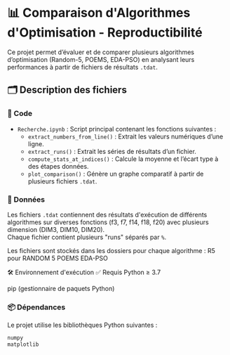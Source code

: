 # 📊 Comparaison d'Algorithmes d'Optimisation - Reproductibilité

Ce projet permet d’évaluer et de comparer plusieurs algorithmes d’optimisation (Random-5, POEMS, EDA-PSO) en analysant leurs performances à partir de fichiers de résultats `.tdat`.



## 🗂 Description des fichiers

### 🔧 Code
- `Recherche.ipynb` : Script principal contenant les fonctions suivantes :
  - `extract_numbers_from_line()` : Extrait les valeurs numériques d’une ligne.
  - `extract_runs()` : Extrait les séries de résultats d’un fichier.
  - `compute_stats_at_indices()` : Calcule la moyenne et l’écart type à des étapes données.
  - `plot_comparison()` : Génère un graphe comparatif à partir de plusieurs fichiers `.tdat`.

### 📁 Données
Les fichiers `.tdat` contiennent des résultats d'exécution de différents algorithmes sur diverses fonctions (f3, f7, f14, f18, f20) avec plusieurs dimension  (DIM3, DIM10, DIM20).  
Chaque fichier contient plusieurs "runs" séparés par `%`.

Les fichiers sont stockés dans les dossiers pour chaque algorithme :
R5 pour RANDOM 5
POEMS
EDA-PSO

🛠 Environnement d'exécution
✅ Requis
Python ≥ 3.7

pip (gestionnaire de paquets Python)

### 📦 Dépendances
Le projet utilise les bibliothèques Python suivantes :

```txt
numpy
matplotlib

